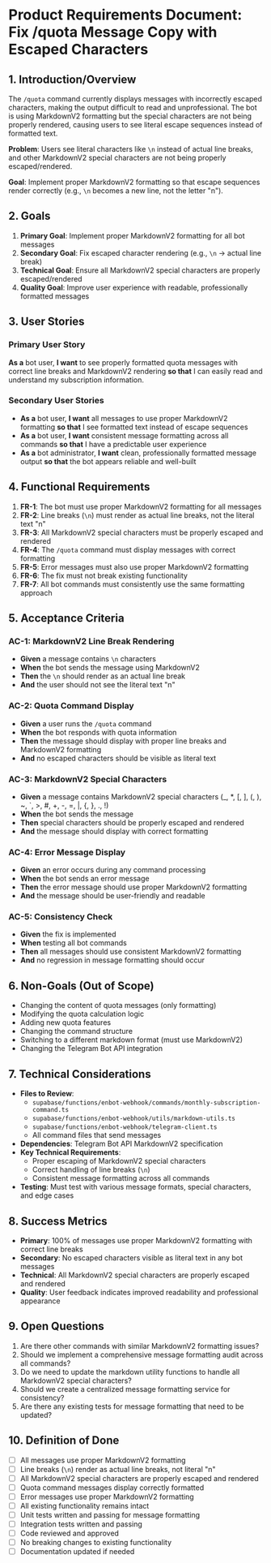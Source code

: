 # Product Requirements Document: Fix /quota Message Copy with Escaped Characters

## 1. Introduction/Overview

The `/quota` command currently displays messages with incorrectly escaped characters, making the output difficult to read and unprofessional. The bot is using MarkdownV2 formatting but the special characters are not being properly rendered, causing users to see literal escape sequences instead of formatted text.

**Problem**: Users see literal characters like `\n` instead of actual line breaks, and other MarkdownV2 special characters are not being properly escaped/rendered.

**Goal**: Implement proper MarkdownV2 formatting so that escape sequences render correctly (e.g., `\n` becomes a new line, not the letter "n").

## 2. Goals

1. **Primary Goal**: Implement proper MarkdownV2 formatting for all bot messages
2. **Secondary Goal**: Fix escaped character rendering (e.g., `\n` → actual line break)
3. **Technical Goal**: Ensure all MarkdownV2 special characters are properly escaped/rendered
4. **Quality Goal**: Improve user experience with readable, professionally formatted messages

## 3. User Stories

### Primary User Story
**As a** bot user, **I want** to see properly formatted quota messages with correct line breaks and MarkdownV2 rendering **so that** I can easily read and understand my subscription information.

### Secondary User Stories
- **As a** bot user, **I want** all messages to use proper MarkdownV2 formatting **so that** I see formatted text instead of escape sequences
- **As a** bot user, **I want** consistent message formatting across all commands **so that** I have a predictable user experience
- **As a** bot administrator, **I want** clean, professionally formatted message output **so that** the bot appears reliable and well-built

## 4. Functional Requirements

1. **FR-1**: The bot must use proper MarkdownV2 formatting for all messages
2. **FR-2**: Line breaks (`\n`) must render as actual line breaks, not the literal text "n"
3. **FR-3**: All MarkdownV2 special characters must be properly escaped and rendered
4. **FR-4**: The `/quota` command must display messages with correct formatting
5. **FR-5**: Error messages must also use proper MarkdownV2 formatting
6. **FR-6**: The fix must not break existing functionality
7. **FR-7**: All bot commands must consistently use the same formatting approach

## 5. Acceptance Criteria

### AC-1: MarkdownV2 Line Break Rendering
- **Given** a message contains `\n` characters
- **When** the bot sends the message using MarkdownV2
- **Then** the `\n` should render as an actual line break
- **And** the user should not see the literal text "n"

### AC-2: Quota Command Display
- **Given** a user runs the `/quota` command
- **When** the bot responds with quota information
- **Then** the message should display with proper line breaks and MarkdownV2 formatting
- **And** no escaped characters should be visible as literal text

### AC-3: MarkdownV2 Special Characters
- **Given** a message contains MarkdownV2 special characters (_, *, [, ], (, ), ~, `, >, #, +, -, =, |, {, }, ., !)
- **When** the bot sends the message
- **Then** special characters should be properly escaped and rendered
- **And** the message should display with correct formatting

### AC-4: Error Message Display
- **Given** an error occurs during any command processing
- **When** the bot sends an error message
- **Then** the error message should use proper MarkdownV2 formatting
- **And** the message should be user-friendly and readable

### AC-5: Consistency Check
- **Given** the fix is implemented
- **When** testing all bot commands
- **Then** all messages should use consistent MarkdownV2 formatting
- **And** no regression in message formatting should occur

## 6. Non-Goals (Out of Scope)

- Changing the content of quota messages (only formatting)
- Modifying the quota calculation logic
- Adding new quota features
- Changing the command structure
- Switching to a different markdown format (must use MarkdownV2)
- Changing the Telegram Bot API integration

## 7. Technical Considerations

- **Files to Review**: 
  - `supabase/functions/enbot-webhook/commands/monthly-subscription-command.ts`
  - `supabase/functions/enbot-webhook/utils/markdown-utils.ts`
  - `supabase/functions/enbot-webhook/telegram-client.ts`
  - All command files that send messages
- **Dependencies**: Telegram Bot API MarkdownV2 specification
- **Key Technical Requirements**:
  - Proper escaping of MarkdownV2 special characters
  - Correct handling of line breaks (`\n`)
  - Consistent message formatting across all commands
- **Testing**: Must test with various message formats, special characters, and edge cases

## 8. Success Metrics

- **Primary**: 100% of messages use proper MarkdownV2 formatting with correct line breaks
- **Secondary**: No escaped characters visible as literal text in any bot messages
- **Technical**: All MarkdownV2 special characters are properly escaped and rendered
- **Quality**: User feedback indicates improved readability and professional appearance

## 9. Open Questions

1. Are there other commands with similar MarkdownV2 formatting issues?
2. Should we implement a comprehensive message formatting audit across all commands?
3. Do we need to update the markdown utility functions to handle all MarkdownV2 special characters?
4. Should we create a centralized message formatting service for consistency?
5. Are there any existing tests for message formatting that need to be updated?

## 10. Definition of Done

- [ ] All messages use proper MarkdownV2 formatting
- [ ] Line breaks (`\n`) render as actual line breaks, not literal "n"
- [ ] All MarkdownV2 special characters are properly escaped and rendered
- [ ] Quota command messages display correctly formatted
- [ ] Error messages use proper MarkdownV2 formatting
- [ ] All existing functionality remains intact
- [ ] Unit tests written and passing for message formatting
- [ ] Integration tests written and passing
- [ ] Code reviewed and approved
- [ ] No breaking changes to existing functionality
- [ ] Documentation updated if needed
